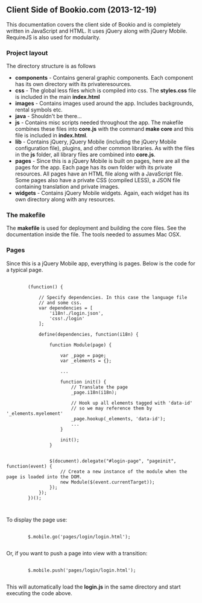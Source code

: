 <h2>Client Side of Bookio.com (2013-12-19)</h2>

This documentation covers the client side of Bookio and is completely written in JavaScript and HTML. It uses jQuery along with jQuery Mobile. RequireJS is also used for modularity.

<h3>Project layout</h3>
The directory structure is as follows
<ul>
  <li>
    <b>components</b> - Contains general graphic components. Each component has 
	its own directory with its privateresources.
  </li>
    
  <li>
    <b>css</b> - The global less files which is compiled into css. 
    The <b>styles.css</b> file is included in the main <b>index.html</b>
  </li>

  <li>
    <b>images</b> - Contains images used around the app. Includes backgrounds, rental symbols etc.
  </li>

  <li>
    <b>java</b> - Shouldn't be there... 
  </li>

  <li>
    <b>js</b> - Contains misc scripts needed throughout the app. The makefile combines these files
    into <b>core.js</b> with the command <b>make core</b> and this file is included in <b>index.html</b>. 
  </li>

  <li>
    <b>lib</b> - Contains jQuery, jQuery Mobile (including the jQuery Mobile configuration file), 
	plugins, and other common libraries. As with the files in the <b>js</b> folder, all library files
	are combined into <b>core.js</b>.
  </li>

  <li>
    <b>pages</b> - Since this is a jQuery Mobile is built on pages, here are all the pages for the app.
    Each page has its own folder with its private resources. All pages have an HTML file along with a JavaScript file.
    Some pages also have a private CSS (compiled LESS), a JSON file containing translation and private images.
  </li>

  <li>
    <b>widgets</b> - Contains jQuery Mobile widgets. Again, each widget has its own directory along with any resources.
  </li>


</ul>


<h3>The makefile</h3>
The <b>makefile</b> is used for deployment and building the core files. See the documentation inside the file. The tools
needed to assumes Mac OSX.

<h3>Pages</h3>
Since this is a jQuery Mobile app, everything is pages. Below is the code
for a typical page.

<pre>
	<code>
		(function() {
		
			// Specify dependencies. In this case the language file
			// and some css.
			var dependencies = [
				'i18n!./login.json',
				'css!./login'
			];
			
			define(dependencies, function(i18n) {
				
				function Module(page) {
		
					var _page = page;
					var _elements = {};
		
					...
					
					function init() {
						// Translate the page
						_page.i18n(i18n);
						
						// Hook up all elements tagged with 'data-id'
						// so we may reference them by '_elements.myelement'
						_page.hookup(_elements, 'data-id');
						...
					}
		
					init();
				}
		
		
				$(document).delegate("#login-page", "pageinit", function(event) {
					// Create a new instance of the module when the page is loaded into the DOM.
					new Module($(event.currentTarget));
				});
			});
		})();
	
	</code>
</pre>

To display the page use:
<pre>
	<code>
		$.mobile.go('pages/login/login.html');
	</code>
</pre>

Or, if you want to push a page into view with a transition:
<pre>
	<code>
		$.mobile.push('pages/login/login.html');
	</code>
</pre>

This will automatically load the <b>login.js</b> in the same directory and start executing the code above.


